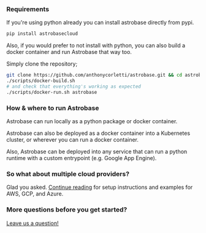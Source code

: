 ### Requirements

If you're using python already you can install astrobase directly from pypi.

```sh
pip install astrobasecloud
```

Also, if you would prefer to not install with python, you can also build a docker container and run Astrobase that way too.

Simply clone the repository;

```sh
git clone https://github.com/anthonycorletti/astrobase.git && cd astrobase
./scripts/docker-build.sh
# and check that everything's working as expected
./scripts/docker-run.sh astrobase
```

### How & where to run Astrobase

Astrobase can run locally as a python package or docker container.

Astrobase can also be deployed as a docker container into a Kubernetes cluster, or wherever you can run a docker container.

Also, Astrobase can be deployed into any service that can run a python runtime with a custom entrypoint (e.g. Google App Engine).

### So what about multiple cloud providers?

Glad you asked. [Continue reading](../quickstart) for setup instructions and examples for AWS, GCP, and Azure.

### More questions before you get started?

[Leave us a question!](https://github.com/anthonycorletti/astrobase/issues/new?assignees=&labels=question&template=question.md&title=%5BQUESTION%5D)
